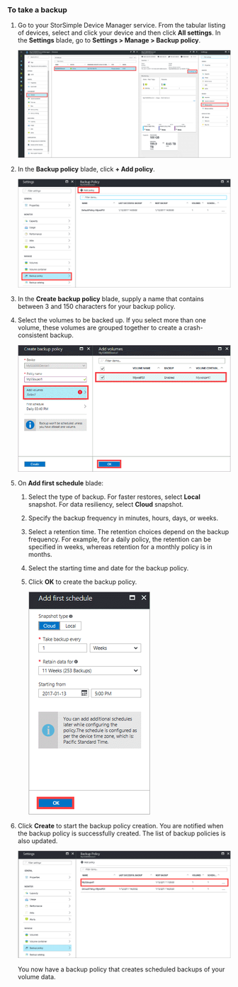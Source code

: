 <!--author=alkohli last changed: 01/12/17-->

### To take a backup

1. Go to your StorSimple Device Manager service. From the tabular listing of devices, select and click your device and then click **All settings**. In the **Settings** blade, go to **Settings > Manage > Backup policy**.

    ![Add-backup-policy](./media/storsimple-8000-take-backup/step8takebu1.png)

2. In the **Backup policy** blade, click **+ Add policy**.

    ![Add-backup-policy](./media/storsimple-8000-take-backup/step8takebu2.png)

3. In the **Create backup policy** blade, supply a name that contains between 3 and 150 characters for your backup policy.

4. Select the volumes to be backed up. If you select more than one volume, these volumes are grouped together to create a crash-consistent backup.

    ![Add-backup-policy](./media/storsimple-8000-take-backup/step8takebu4.png)

5. On **Add first schedule** blade:

    1. Select the type of backup. For faster restores, select **Local** snapshot. For data resiliency, select **Cloud** snapshot.
    2. Specify the backup frequency in minutes, hours, days, or weeks.
    3. Select a retention time. The retention choices depend on the backup frequency. For example, for a daily policy, the retention can be specified in weeks, whereas retention for a monthly policy is in months.
    4. Select the starting time and date for the backup policy.
    5. Click **OK** to create the backup policy.

        ![Add-backup-policy](./media/storsimple-8000-take-backup/step8takebu5.png) 

6. Click **Create** to start the backup policy creation. You are notified when the backup policy is successfully created. The list of backup policies is also updated.
      
      ![Add-backup-policy](./media/storsimple-8000-take-backup/step8takebu9.png)
      
      You now have a backup policy that creates scheduled backups of your volume data.




